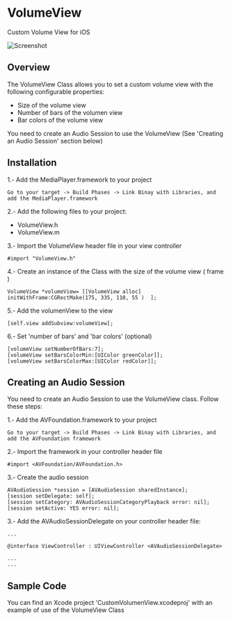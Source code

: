 VolumeView
==========

Custom Volume View for iOS

![Screenshot](https://raw.github.com/jsanchezsierra/VolumeView/master/screenshots/screenshot1.jpg)

## Overview

The VolumeView Class allows you to set a custom volume view with the following configurable properties:

* Size of the volume view
* Number of bars of the volumen view
* Bar colors of the volume view 

You need to create an Audio Session to use the VolumeView (See 'Creating an Audio Session' section below) 


## Installation

1.- Add the MediaPlayer.framework to your project

    Go to your target -> Build Phases -> Link Binay with Libraries, and add the MediaPlayer.framework

2.- Add the following files to your project:

* VolumeView.h
* VolumeView.m  

3.- Import the VolumeView header file in your view controller

    #import "VolumeView.h"

4.- Create an instance of the Class with the size of the volume view ( frame )

    VolumeView *volumeView= [[VolumeView alloc] initWithFrame:CGRectMake(175, 335, 110, 55 )  ];

5.- Add the volumenView to the view

    [self.view addSubview:volumeView];

6.- Set 'number of bars' and 'bar colors' (optional)

    [volumeView setNumberOfBars:7];
    [volumeView setBarsColorMin:[UIColor greenColor]];
    [volumeView setBarsColorMax:[UIColor redColor]];
    
## Creating an Audio Session

You need to create an Audio Session to use the VolumeView class. Follow these steps:

1.- Add the AVFoundation.framework to your project

    Go to your target -> Build Phases -> Link Binay with Libraries, and add the AVFoundation framework

2.- Import the framework in your controller header file

    #import <AVFoundation/AVFoundation.h>

3.- Create the audio session

    AVAudioSession *session = [AVAudioSession sharedInstance];
    [session setDelegate: self];
    [session setCategory: AVAudioSessionCategoryPlayback error: nil];
    [session setActive: YES error: nil];

3.- Add the AVAudioSessionDelegate on your controller header file:

    ...
    
    @interface ViewController : UIViewController <AVAudioSessionDelegate>
    
    ...
    ...


## Sample Code

You can find an Xcode project 'CustomVolumenView.xcodeproj' with an example of use of the VolumeView Class



